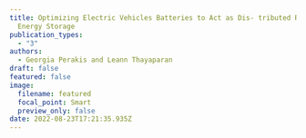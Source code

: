 ```yaml
---
title: Optimizing Electric Vehicles Batteries to Act as Dis- tributed Renewable
  Energy Storage
publication_types:
  - "3"
authors:
  - Georgia Perakis and Leann Thayaparan
draft: false
featured: false
image:
  filename: featured
  focal_point: Smart
  preview_only: false
date: 2022-08-23T17:21:35.935Z
---
```

